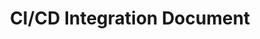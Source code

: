 ---
title: "CI/CD Integration Document"
linkTitle: "Integrations"
type: docs
weight: 4
description: >
  Find out how to Integrate with CI/CD Tools.
---